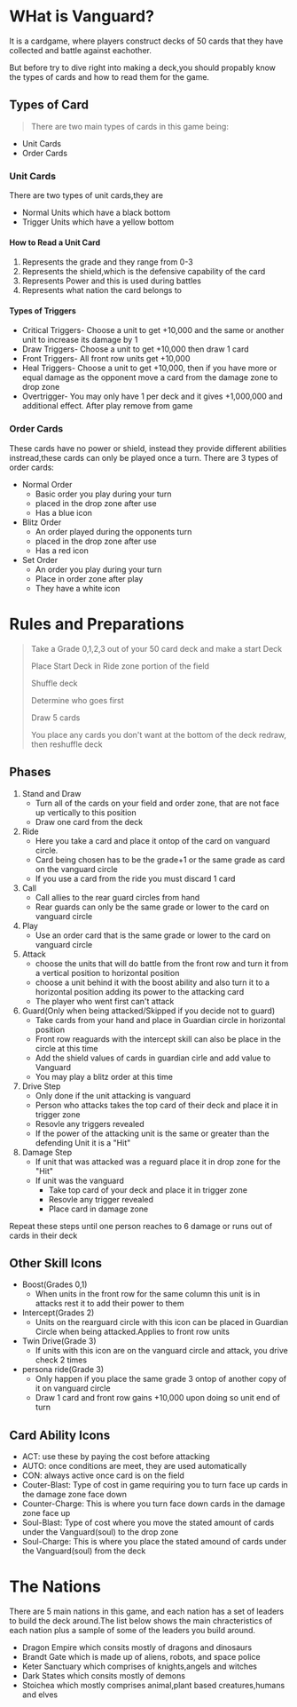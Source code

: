 # WHat is Vanguard?
It is a cardgame, where players construct decks of 50 cards that they have collected and battle against eachother.</p>
  But before try to dive right into making a deck,you should propably know the types of cards and how to read them for the game.

## Types of Card
> There are two main types of cards in this game being:

* Unit Cards
* Order Cards

### Unit Cards
There are two types of unit cards,they are

* Normal Units which have a black bottom
* Trigger Units which have a yellow bottom

#### How to Read a Unit Card

1. Represents the grade and they range from 0-3
2. Represents the shield,which is the defensive capability of the card
3. Represents Power and this is used during battles
4. Represents what nation the card belongs to

#### Types of Triggers

* Critical Triggers- Choose a unit to get +10,000 and the same or another unit to increase its damage by 1
* Draw Triggers- Choose a unit to get +10,000 then draw 1 card
* Front Triggers- All front row units get +10,000
* Heal Triggers- Choose a unit to get +10,000, then if you have more or equal damage as the opponent move a card from the damage zone to drop zone
* Overtrigger- You may only have 1 per deck and it gives +1,000,000 and additional effect. After play remove from game

### Order Cards
These cards have no power or shield, instead they provide different abilities instread,these cards can only be played once a turn. There are 3 types of order cards:

* Normal Order
  * Basic order you play during your turn
  * placed in the drop zone after use
  * Has a blue icon
* Blitz Order
  * An order played during the opponents turn
  * placed in the drop zone after use
  * Has a red icon
* Set Order
  * An order you play during your turn
  * Place in order zone after play
  * They have a white icon

# Rules and Preparations
> Take a Grade 0,1,2,3 out of your 50 card deck and make a start Deck
>
> Place Start Deck in  Ride zone portion of the field
>
> Shuffle deck
>
> Determine who goes first
>
> Draw 5 cards
>
> You place any cards you don't want at the bottom of the deck redraw, then reshuffle deck

## Phases

1. Stand and Draw
   * Turn all of the cards on your field and order zone, that are not face up vertically to this position
   * Draw one card from the deck
2. Ride
   * Here you take a card and place it ontop of the card on vanguard circle.
   * Card being chosen has to be the grade+1 or the same grade as card on the vanguard circle
   * If you use a card from the ride you must discard 1 card
3. Call
   * Call allies to the rear guard circles from hand
   * Rear guards can only be the same grade or lower to the card on vanguard circle
4. Play
   * Use an order card that is the same grade or lower to the card on vanguard circle
5. Attack
   * choose the units that will do battle from the front row and turn it from a vertical position to horizontal position
   * choose a unit behind it with the boost ability and also turn it to a horizontal position adding its power to the attacking card
   * The player who went first can't attack
6. Guard(Only when being attacked/Skipped if you decide not to guard)
   * Take cards from your hand and place in Guardian circle in horizontal position
   * Front row reaguards with the intercept skill can also be place in the circle at this time
   * Add the shield values of cards in guardian cirle and add value to Vanguard
   * You may play a blitz order at this time
7. Drive Step
   * Only done if the unit attacking is vanguard
   * Person who attacks takes the top card of their deck and place it in trigger zone
   * Resovle any triggers revealed
   * If the power of the attacking unit is the same or greater than the defending Unit it is a "Hit"
8. Damage Step
   * If unit that was attacked was a reguard place it in drop zone for the "Hit"
   * If unit was the vanguard
     * Take top card of your deck and place it in trigger zone
     * Resovle any trigger revealed
     * Place card in damage zone


Repeat these steps until one person reaches to 6 damage or runs out of cards in their deck

## Other Skill Icons

* Boost(Grades 0,1)
  * When units in the front row for the same column this unit is in attacks rest it to add their power to them
* Intercept(Grades 2)
  * Units on the rearguard circle with this icon can be placed in Guardian Circle when being attacked.Applies to front row units
* Twin Drive(Grade 3)
  * If units with this icon are on the vanguard circle and attack, you drive check 2 times
* persona ride(Grade 3)
  * Only happen if you place the same grade 3 ontop of another copy of it on vanguard circle
  * Draw 1 card and front row gains +10,000 upon doing so unit end of turn

## Card Ability Icons

* ACT: use these by paying the cost before attacking
* AUTO: once conditions are meet, they are used automatically
* CON: always active once card is on the field
* Couter-Blast: Type of cost in game requiring you to turn face up cards in the damage zone face down
* Counter-Charge: This is where you turn face down cards in the damage zone face up
* Soul-Blast: Type of cost where you move the stated amount of cards under the Vanguard(soul) to the drop zone
* Soul-Charge: This is where you place the stated amound of cards under the Vanguard(soul) from the deck

# The Nations

There are 5 main nations in this game, and each nation has a set of leaders to build the deck around.The list below shows the main chracteristics of each nation plus a sample of some of the leaders you build around.

* Dragon Empire which consits mostly of dragons and dinosaurs
* Brandt Gate which is made up of aliens, robots, and space police
* Keter Sanctuary which comprises of knights,angels and witches
* Dark States which consits mostly of demons
* Stoichea which mostly comprises animal,plant based creatures,humans and elves
